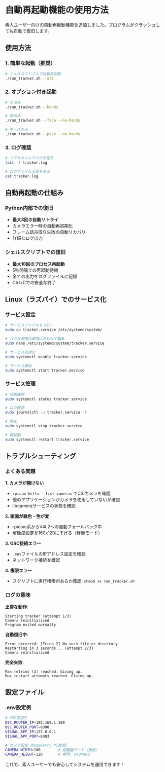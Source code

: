 # 自動再起動機能の使用方法

素人ユーザー向けの自動再起動機能を追加しました。プログラムがクラッシュしても自動で復旧します。

## 使用方法

### 1. 簡単な起動（推奨）
```bash
# シェルスクリプトで自動再起動
./run_tracker.sh --all
```

### 2. オプション付き起動
```bash
# 手のみ
./run_tracker.sh --hands

# 顔のみ  
./run_tracker.sh --face --no-hands

# ポーズのみ
./run_tracker.sh --pose --no-hands
```

### 3. ログ確認
```bash
# リアルタイムでログを見る
tail -f tracker.log

# ログファイル全体を見る
cat tracker.log
```

## 自動再起動の仕組み

### Python内部での復旧
- **最大3回の自動リトライ**
- カメラエラー時の自動再初期化
- フレーム読み取り失敗の自動リカバリ
- 詳細なログ出力

### シェルスクリプトでの復旧
- **最大10回のプロセス再起動**
- 5秒間隔での再起動待機
- 全ての出力をログファイルに記録
- Ctrl+Cでの安全な終了

## Linux（ラズパイ）でのサービス化

### サービス設定
```bash
# サービスファイルをコピー
sudo cp tracker.service /etc/systemd/system/

# パスを実際の環境に合わせて編集
sudo nano /etc/systemd/system/tracker.service

# サービス有効化
sudo systemctl enable tracker.service

# サービス開始
sudo systemctl start tracker.service
```

### サービス管理
```bash
# 状態確認
sudo systemctl status tracker.service

# ログ確認
sudo journalctl -u tracker.service -f

# 停止
sudo systemctl stop tracker.service

# 再起動
sudo systemctl restart tracker.service
```

## トラブルシューティング

### よくある問題

**1. カメラが開けない**
- `rpicam-hello --list-cameras` でCSIカメラを確認
- 他のアプリケーションがカメラを使用していないか確認
- libcameraサービスの状態を確認

**2. 画面が緑色・色が変**
- rpicam系からV4L2への自動フォールバック中
- 解像度設定を160x120に下げる（軽量モード）

**3. OSC接続エラー**
- `.env`ファイルのIPアドレス設定を確認
- ネットワーク接続を確認

**4. 権限エラー**
- スクリプトに実行権限があるか確認: `chmod +x run_tracker.sh`

### ログの意味

**正常な動作**:
```
Starting tracker (attempt 1/3)
Camera reinitialized
Program exited normally
```

**自動復旧中**:
```
Error occurred: [Errno 2] No such file or directory
Restarting in 3 seconds... (attempt 2/3)
Camera reinitialized
```

**完全失敗**:
```
Max retries (3) reached. Giving up.
Max restart attempts reached. Giving up.
```

## 設定ファイル

### .env設定例
```bash
# OSC送信先
OSC_ROUTER_IP=192.168.1.100
OSC_ROUTER_PORT=8000
VISUAL_APP_IP=127.0.0.1
VISUAL_APP_PORT=8003

# カメラ設定（Raspberry Pi推奨）
CAMERA_WIDTH=160        # 超軽量モード（推奨）
CAMERA_HEIGHT=120       # 標準: 640x480
```

これで、素人ユーザーでも安心してシステムを運用できます！